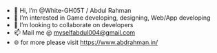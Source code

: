- 👋 Hi, I’m @White-GH05T / Abdul Rahman
- 👀 I’m interested in Game developing, designing, Web/App developing 
- 💞️ I’m looking to collaborate on developers
- 📫 Mail me @ myselfabdul004@gmail.com
- 🌐 for more please visit https://www.abdrahman.in/

<!---
White-GH05T/White-GH05T is a ✨ special ✨ repository because its `README.md` (this file) appears on your GitHub profile.
You can click the Preview link to take a look at your changes.
--->
